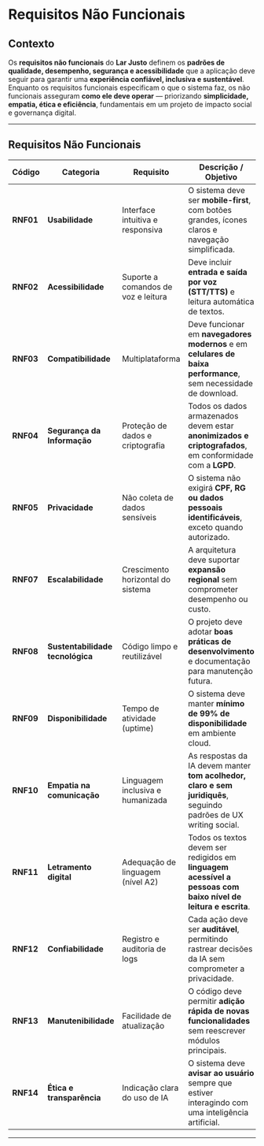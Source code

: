 # Requisitos Não Funcionais  

## Contexto  

Os **requisitos não funcionais** do **Lar Justo** definem os **padrões de qualidade, desempenho, segurança e acessibilidade** que a aplicação deve seguir para garantir uma **experiência confiável, inclusiva e sustentável**.  
Enquanto os requisitos funcionais especificam o que o sistema faz, os não funcionais asseguram **como ele deve operar** — priorizando **simplicidade, empatia, ética e eficiência**, fundamentais em um projeto de impacto social e governança digital.  

---

## Requisitos Não Funcionais  

| **Código** | **Categoria** | **Requisito** | **Descrição / Objetivo** |
|-------------|----------------|----------------|---------------------------|
| **RNF01** | **Usabilidade** | Interface intuitiva e responsiva | O sistema deve ser **mobile-first**, com botões grandes, ícones claros e navegação simplificada. |
| **RNF02** | **Acessibilidade** | Suporte a comandos de voz e leitura | Deve incluir **entrada e saída por voz (STT/TTS)** e leitura automática de textos. |
| **RNF03** | **Compatibilidade** | Multiplataforma | Deve funcionar em **navegadores modernos** e em **celulares de baixa performance**, sem necessidade de download. |
| **RNF04** | **Segurança da Informação** | Proteção de dados e criptografia | Todos os dados armazenados devem estar **anonimizados e criptografados**, em conformidade com a **LGPD**. |
| **RNF05** | **Privacidade** | Não coleta de dados sensíveis | O sistema não exigirá **CPF, RG ou dados pessoais identificáveis**, exceto quando autorizado. |
| **RNF07** | **Escalabilidade** | Crescimento horizontal do sistema | A arquitetura deve suportar **expansão regional** sem comprometer desempenho ou custo. |
| **RNF08** | **Sustentabilidade tecnológica** | Código limpo e reutilizável | O projeto deve adotar **boas práticas de desenvolvimento** e documentação para manutenção futura. |
| **RNF09** | **Disponibilidade** | Tempo de atividade (uptime) | O sistema deve manter **mínimo de 99% de disponibilidade** em ambiente cloud. |
| **RNF10** | **Empatia na comunicação** | Linguagem inclusiva e humanizada | As respostas da IA devem manter **tom acolhedor, claro e sem juridiquês**, seguindo padrões de UX writing social. |
| **RNF11** | **Letramento digital** | Adequação de linguagem (nível A2) | Todos os textos devem ser redigidos em **linguagem acessível a pessoas com baixo nível de leitura e escrita**. |
| **RNF12** | **Confiabilidade** | Registro e auditoria de logs | Cada ação deve ser **auditável**, permitindo rastrear decisões da IA sem comprometer a privacidade. |
| **RNF13** | **Manutenibilidade** | Facilidade de atualização | O código deve permitir **adição rápida de novas funcionalidades** sem reescrever módulos principais. |
| **RNF14** | **Ética e transparência** | Indicação clara do uso de IA | O sistema deve **avisar ao usuário** sempre que estiver interagindo com uma inteligência artificial. |

---
